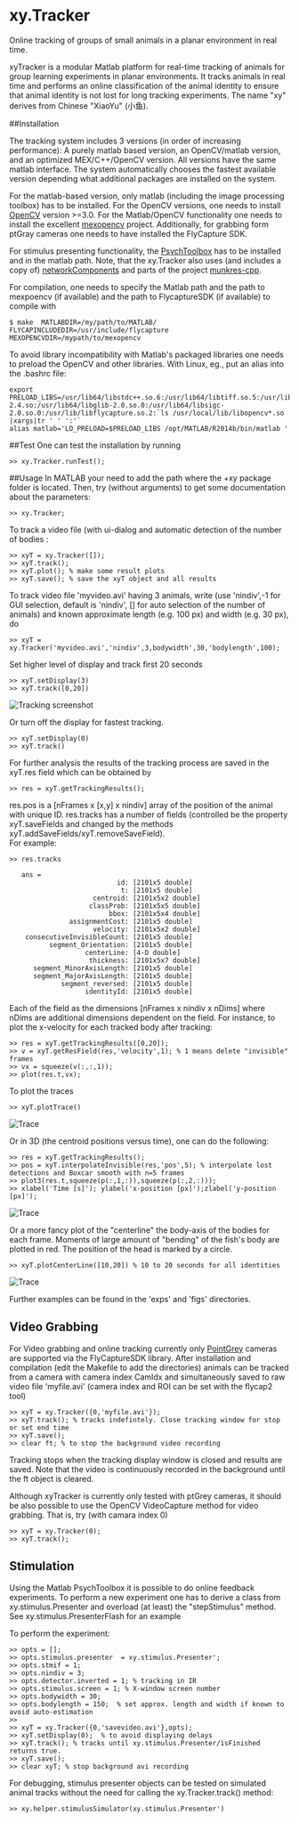 # xy.Tracker
Online tracking of groups of small animals in a planar environment in real time. 


xyTracker is a modular Matlab platform for real-time tracking of
animals for group learning experiments in planar environments. 
It tracks animals in real time and performs an online classification of the animal identity to ensure that animal identity 
is not lost for long tracking experiments. The name "xy" derives from Chinese "XiaoYu" (小鱼).

##Installation

The tracking system includes 3 versions (in order of increasing performance): A purely matlab based version, an OpenCV/matlab version, and an optimized MEX/C++/OpenCV version. All versions have the same matlab interface. The system automatically chooses the fastest available version depending what additional packages are installed on the system. 

For the matlab-based version, only matlab (including the image processing toolbox) has to be installed. For the OpenCV versions, one needs to install [OpenCV](http:///www.opencv.org) version >=3.0. For the Matlab/OpenCV  functionality one needs to install the excellent [mexopencv](https://github.com/kyamagu/mexopencv) project. Additionally, for grabbing form ptGray cameras one needs to have installed the FlyCapture SDK. 

For stimulus presenting functionality, the [PsychToolbox](http://psychtoolbox.org/) has to be installed and in the matlab path. Note, that the xy.Tracker also uses (and includes a copy of) [networkComponents](http://www.mathworks.com/matlabcentral/fileexchange/42040-find-network-components) and parts of the project [munkres-cpp](https://github.com/kaajo/munkres-cpp). 

For compilation, one needs to specify the Matlab path and the path to mexpoencv (if available) and the path to FlycaptureSDK (if available) to compile with  
~~~~
$ make  MATLABDIR=/my/path/to/MATLAB/ FLYCAPINCLUDEDIR=/usr/include/flycapture MEXOPENCVDIR=/mypath/to/mexopencv
~~~~

To avoid library incompatibility with Matlab's packaged libraries one needs to preload the OpenCV and other libraries. With Linux, eg., put an alias into the .bashrc file:

~~~~
export PRELOAD_LIBS=/usr/lib64/libstdc++.so.6:/usr/lib64/libtiff.so.5:/usr/lib/libflycapture.so:/usr/lib64/libglibmm-2.4.so:/usr/lib64/libglib-2.0.so.0:/usr/lib64/libsigc-2.0.so.0:/usr/lib/libflycapture.so.2:`ls /usr/local/lib/libopencv*.so |xargs|tr ' ' ':'`
alias matlab='LD_PRELOAD=$PRELOAD_LIBS /opt/MATLAB/R2014b/bin/matlab '
~~~~  

##Test
One can test the installation by running 
~~~~
>> xy.Tracker.runTest();
~~~~

##Usage 
In MATLAB your need to add the path where the +xy package folder is located. Then, try (without arguments) to get some documentation about the parameters: 
~~~~
>> xy.Tracker;  
~~~~

To track a video file (with ui-dialog and automatic detection of the
number of bodies :
~~~~
>> xyT = xy.Tracker([]);  
>> xyT.track();   
>> xyT.plot(); % make some result plots  
>> xyT.save(); % save the xyT object and all results  
~~~~

To track video file 'myvideo.avi' having 3 animals, write (use 'nindiv',-1
for GUI selection, default is 'nindiv', [] for auto selection of the
number of animals) and known approximate length (e.g. 100 px) and width
(e.g. 30 px), do 
~~~~
>> xyT = xy.Tracker('myvideo.avi','nindiv',3,bodywidth',30,'bodylength',100);  
~~~~

Set higher level of display and track first 20 seconds  
~~~~
>> xyT.setDisplay(3)  
>> xyT.track([0,20])  
~~~~

![Tracking screenshot](https://github.com/maljoras/xyTracker/blob/master/pics/track.png)

Or turn off the display for fastest tracking. 
~~~~
>> xyT.setDisplay(0)  
>> xyT.track()
~~~~

For further analysis the results of the tracking process are saved in the xyT.res field which can be obtained by
~~~~
>> res = xyT.getTrackingResults();
~~~~

res.pos is a [nFrames x [x,y] x nindiv] array of the position of the animal with unique ID.
res.tracks has a number of fields (controlled be the property xyT.saveFields and changed by the methods xyT.addSaveFields/xyT.removeSaveField).   
For example:

~~~~
>> res.tracks
   
   ans =  
                           id: [2101x5 double]  
                            t: [2101x5 double]  
                     centroid: [2101x5x2 double]  
                    classProb: [2101x5x5 double]  
                         bbox: [2101x5x4 double]  
               assignmentCost: [2101x5 double]  
                     velocity: [2101x5x2 double]  
    consecutiveInvisibleCount: [2101x5 double]  
          segment_Orientation: [2101x5 double]  
                   centerLine: [4-D double]  
                    thickness: [2101x5x7 double]   
      segment_MinorAxisLength: [2101x5 double]  
      segment_MajorAxisLength: [2101x5 double]  
             segment_reversed: [2101x5 double]  
                   identityId: [2101x5 double]  
~~~~

Each of the field as the dimensions [nFrames x nindiv x nDims] where
nDims are additional dimensions dependent on the field. For instance,
to plot the x-velocity for each tracked body after tracking:

~~~~
>> res = xyT.getTrackingResults([0,20]);  
>> v = xyT.getResField(res,'velocity',1); % 1 means delete "invisible" frames 
>> vx = squeeze(v(:,:,1)); 
>> plot(res.t,vx);  
~~~~

To plot the traces
~~~~
>> xyT.plotTrace()
~~~~

![Trace](https://github.com/maljoras/xyTracker/blob/master/pics/trace.jpg)


Or in 3D (the centroid positions versus time), one can do the following:
~~~~
>> res = xyT.getTrackingResults();
>> pos = xyT.interpolateInvisible(res,'pos',5); % interpolate lost detections and Boxcar smooth with n=5 frames
>> plot3(res.t,squeeze(p(:,1,:)),squeeze(p(:,2,:)));
>> xlabel('Time [s]'); ylabel('x-position [px]');zlabel('y-position [px]');
~~~~

![Trace](https://github.com/maljoras/xyTracker/blob/master/pics/trace3d.jpg)

Or a more fancy plot of the "centerline" the body-axis of the bodies for each frame. Moments of large amount of "bending" of the fish's body are plotted in red. The position of the head is marked by a circle. 

~~~~
>> xyT.plotCenterLine([10,20]) % 10 to 20 seconds for all identities   
~~~~
![Trace](https://github.com/maljoras/xyTracker/blob/master/pics/centerline.jpg)



Further examples can be found in the 'exps' and 'figs' directories.

## Video Grabbing

For Video grabbing and online tracking currently only
[PointGrey](https://www.ptgrey.com) cameras are supported via the
FlyCaptureSDK library. After installation and compilation (edit the
Makefile to add the directories) animals can be tracked from a camera with
camera index CamIdx and simultaneously saved to raw video file
'myfile.avi' (camera index and ROI can be set with the flycap2 tool)

~~~~
>> xyT = xy.Tracker({0,'myfile.avi'});   
>> xyT.track(); % tracks indefintely. Close tracking window for stop or set end time  
>> xyT.save();  
>> clear ft; % to stop the background video recording  
~~~~

Tracking stops when the tracking display window is closed and results
are saved. Note that the video is continuously recorded in the
background until the ft object is cleared.

Although xyTracker is currently only tested with ptGrey cameras, it should be
also possible to use the OpenCV VideoCapture method for video grabbing. That is, try
(with camara index 0) 

~~~~
>> xyT = xy.Tracker(0);
>> xyT.track();
~~~~



## Stimulation

Using the Matlab PsychToolbox it is possible to do online feedback experiments. To perform a new experiment one has to derive a class from xy.stimulus.Presenter and overload (at least) the "stepStimulus" method. See xy.stimulus.PresenterFlash for an example

To perform the experiment:  

~~~~
>> opts = [];   
>> opts.stimulus.presenter  = xy.stimulus.Presenter';  
>> opts.stmif = 1;  
>> opts.nindiv = 3;  
>> opts.detector.inverted = 1; % tracking in IR  
>> opts.stimulus.screen = 1; % X-window screen number  
>> opts.bodywidth = 30;  
>> opts.bodylength = 150;  % set approx. length and width if known to avoid auto-estimation
>>   
>> xyT = xy.Tracker({0,'savevideo.avi'},opts);  
>> xyT.setDisplay(0);  % to avoid displaying delays  
>> xyT.track(); % tracks until xy.stimulus.Presenter/isFinished returns true.  
>> xyT.save();  
>> clear xyT; % stop background avi recording  
~~~~

For debugging, stimulus presenter objects can be tested on
simulated animal tracks without the need for calling the
xy.Tracker.track() method:

~~~~
>> xy.helper.stimulusSimulator(xy.stimulus.Presenter')
~~~~


